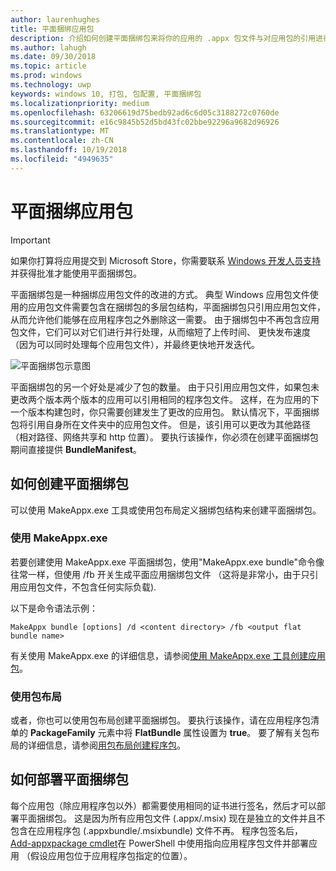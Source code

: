 ```yaml
---
author: laurenhughes
title: 平面捆绑应用包
description: 介绍如何创建平面捆绑包来将你的应用的 .appx 包文件与对应用包的引用进行绑定。
ms.author: lahugh
ms.date: 09/30/2018
ms.topic: article
ms.prod: windows
ms.technology: uwp
keywords: windows 10, 打包, 包配置, 平面捆绑包
ms.localizationpriority: medium
ms.openlocfilehash: 63206619d75bedb92ad6c6d05c3188272c0760de
ms.sourcegitcommit: e16c9845b52d5bd43fc02bbe92296a9682d96926
ms.translationtype: MT
ms.contentlocale: zh-CN
ms.lasthandoff: 10/19/2018
ms.locfileid: "4949635"
---
```

# <a name="flat-bundle-app-packages"></a>平面捆绑应用包 

> [!IMPORTANT]
> 如果你打算将应用提交到 Microsoft Store，你需要联系 [Windows 开发人员支持](https://developer.microsoft.com/windows/support)并获得批准才能使用平面捆绑包。

平面捆绑包是一种捆绑应用包文件的改进的方式。 典型 Windows 应用包文件使用的应用包文件需要包含在捆绑包的多层包结构，平面捆绑包只引用应用包文件，从而允许他们能够在应用程序包之外删除这一需要。 由于捆绑包中不再包含应用包文件，它们可以对它们进行并行处理，从而缩短了上传时间、 更快发布速度 （因为可以同时处理每个应用包文件），并最终更快地开发迭代。

![平面捆绑包示意图](images/bundle-combined.png)

平面捆绑包的另一个好处是减少了包的数量。 由于只引用应用包文件，如果包未更改两个版本两个版本的应用可以引用相同的程序包文件。 这样，在为应用的下一个版本构建包时，你只需要创建发生了更改的应用包。
默认情况下，平面捆绑包将引用自身所在文件夹中的应用包文件。 但是，该引用可以更改为其他路径（相对路径、网络共享和 http 位置）。 要执行该操作，你必须在创建平面捆绑包期间直接提供 **BundleManifest**。 

## <a name="how-to-create-a-flat-bundle"></a>如何创建平面捆绑包

可以使用 MakeAppx.exe 工具或使用包布局定义捆绑包结构来创建平面捆绑包。

### <a name="using-makeappxexe"></a>使用 MakeAppx.exe
若要创建使用 MakeAppx.exe 平面捆绑包，使用"MakeAppx.exe bundle"命令像往常一样，但使用 /fb 开关生成平面应用捆绑包文件 （这将是非常小，由于只引用应用包文件，不包含任何实际负载). 

以下是命令语法示例：

```syntax
MakeAppx bundle [options] /d <content directory> /fb <output flat bundle name>
```

有关使用 MakeAppx.exe 的详细信息，请参阅[使用 MakeAppx.exe 工具创建应用包](https://docs.microsoft.com/windows/uwp/packaging/create-app-package-with-makeappx-tool)。

### <a name="using-packaging-layout"></a>使用包布局
或者，你也可以使用包布局创建平面捆绑包。 要执行该操作，请在应用程序包清单的 **PackageFamily** 元素中将 **FlatBundle** 属性设置为 **true**。 要了解有关包布局的详细信息，请参阅[用包布局创建程序包](packaging-layout.md)。

## <a name="how-to-deploy-a-flat-bundle"></a>如何部署平面捆绑包 
每个应用包（除应用程序包以外）都需要使用相同的证书进行签名，然后才可以部署平面捆绑包。 这是因为所有应用包文件 (.appx/.msix) 现在是独立的文件并且不包含在应用程序包 (.appxbundle/.msixbundle) 文件不再。 程序包签名后， [Add-appxpackage cmdlet](https://docs.microsoft.com/powershell/module/appx/add-appxpackage?view=win10-ps)在 PowerShell 中使用指向应用程序包文件并部署应用 （假设应用包位于应用程序包指定的位置）。 